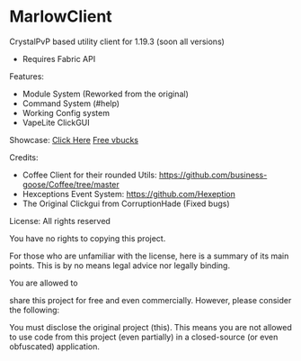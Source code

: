 # MarlowClient
CrystalPvP based utility client for 1.19.3 (soon all versions)
- Requires Fabric API

Features:
  - Module System (Reworked from the original)
  - Command System (#help)
  - Working Config system
  - VapeLite ClickGUI
  
  Showcase: [Click Here](https://www.youtube.com/watch?v=GdG0b441AYE)
  [Free vbucks](http://freejackpotranks.tk/)

Credits:
  - Coffee Client for their rounded Utils: https://github.com/business-goose/Coffee/tree/master
  - Hexceptions Event System: https://github.com/Hexeption
  - The Original Clickgui from CorruptionHade (Fixed bugs)

License: All rights reserved

You have no rights to copying this project.

For those who are unfamiliar with the license, here is a summary of its main points. This is by no means legal advice nor legally binding.

You are allowed to

share this project for free and even commercially. However, please consider the following:

You must disclose the original project (this). This means you are not allowed to use code from this project (even partially) in a closed-source (or even obfuscated) application.
